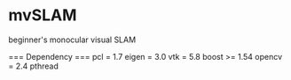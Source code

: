 # mvSLAM
beginner's monocular visual SLAM

=== Dependency ===
pcl = 1.7
eigen = 3.0
vtk = 5.8
boost >= 1.54
opencv = 2.4
pthread
